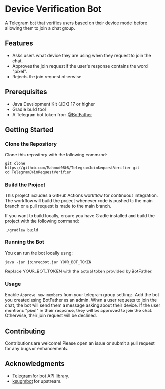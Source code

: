 # Device Verification Bot

A Telegram bot that verifies users based on their device model before allowing them to join a chat group.

## Features

- Asks users what device they are using when they request to join the chat.
- Approves the join request if the user's response contains the word "pixel".
- Rejects the join request otherwise.

## Prerequisites

- Java Development Kit (JDK) 17 or higher
- Gradle build tool
- A Telegram bot token from [@BotFather](https://t.me/BotFather)

## Getting Started

### Clone the Repository

Clone this repository with the following command:

```
git clone https://github.com/Mahmud0808/TelegramJoinRequestVerifier.git
cd TelegramJoinRequestVerifier
```

### Build the Project

This project includes a GitHub Actions workflow for continuous integration. The workflow will build the project whenever code is pushed to the main branch or a pull request is made to the main branch.

If you want to build locally, ensure you have Gradle installed and build the project with the following command:

```
./gradlew build
```

### Running the Bot

You can run the bot locally using:

```
java -jar joinreqbot.jar YOUR_BOT_TOKEN
```

Replace YOUR_BOT_TOKEN with the actual token provided by BotFather.

### Usage
Enable `Approve new members` from your telegram group settings. Add the bot you created using BotFather as an admin. When a user requests to join the chat, the bot will send them a message asking about their device. If the user mentions "pixel" in their response, they will be approved to join the chat. Otherwise, their join request will be declined.

## Contributing
Contributions are welcome! Please open an issue or submit a pull request for any bugs or enhancements.

## Acknowledgments

- [Telegram](https://core.telegram.org/bots/api) for bot API library.
- [ksugmbot](https://github.com/Kernel-SU/ksugmbot) for upstream.
